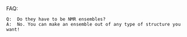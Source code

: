 FAQ:

	Q:	Do they have to be NMR ensembles?
	A:	No. You can make an ensemble out of any type of structure you want!
	
